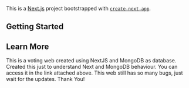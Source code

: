 This is a [Next.js](https://nextjs.org/) project bootstrapped with [`create-next-app`](https://github.com/vercel/next.js/tree/canary/packages/create-next-app).

## Getting Started



## Learn More

This is a voting web created using NextJS and MongoDB as database. Created this just to understand Next and MongoDB behaviour. You can access it in the link attached above. This web still has so many bugs, just wait for the updates. Thank You!
